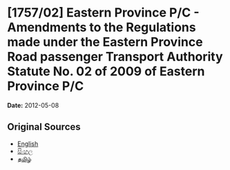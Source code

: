 # [1757/02] Eastern Province P/C  - Amendments to the Regulations made under the Eastern Province Road passenger Transport Authority Statute No. 02 of 2009 of Eastern Province P/C

**Date:** 2012-05-08

## Original Sources

- [English](https://documents.gov.lk/view/extra-gazettes/2012/5/1757-02_E.pdf)
- [සිංහල](https://documents.gov.lk/view/extra-gazettes/2012/5/1757-02_S.pdf)
- [தமிழ்](https://documents.gov.lk/view/extra-gazettes/2012/5/1757-02_T.pdf)
